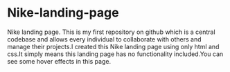 # Nike-landing-page
Nike landing page.
This is my first repository on github which is a central codebase and allows every individual to collaborate with others and manage their projects.I created this Nike landing page using only html and css.It simply means this landing page has no functionality included.You can see some hover effects in this page.
